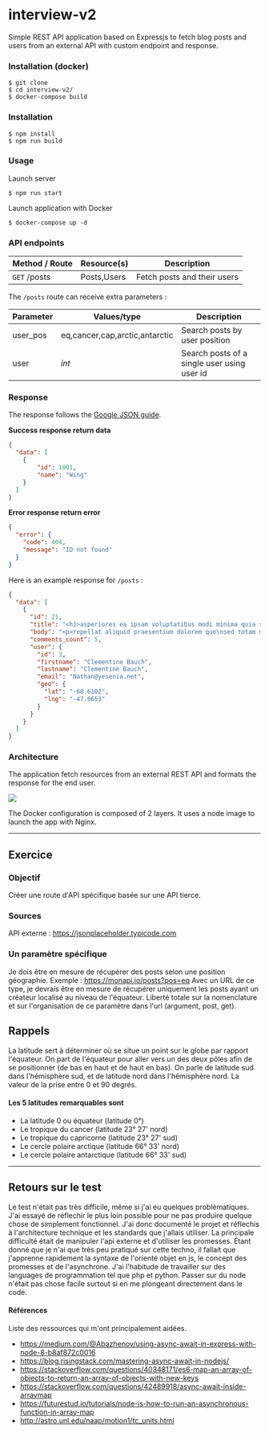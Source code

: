 # interview-v2

Simple REST API application based on Expressjs to fetch blog posts and users from an external API with custom endpoint and response.

### Installation (docker)

~~~
$ git clone
$ cd interview-v2/
$ docker-compose build
~~~

### Installation

~~~
$ npm install
$ npm run build
~~~

### Usage

Launch server

~~~
$ npm run start
~~~

Launch application with Docker

~~~
$ docker-compose up -d
~~~

### API endpoints

| Method / Route        | Resource(s)           | Description  |
| --------------------- | ------------------ | ------------ |
| `GET` /posts      | Posts,Users | Fetch posts and their users |

The `/posts` route can receive extra parameters :

| Parameter        | Values/type           | Description  |
| --------------------- | ------------------ | ------------ |
| user_pos | eq,cancer,cap,arctic,antarctic | Search posts by user position |
| user | *int* | Search posts of a single user using user id |

### Response

The response follows the [Google JSON guide](https://google.github.io/styleguide/jsoncstyleguide.xml).

**Success response return data**

```json
{
  "data": [
    {
        "id": 1001,
        "name": "Wing"
    }
  ]
}
```

**Error response return error**

```json
{
  "error": {
    "code": 404,
    "message": "ID not found"
  }
}
```

Here is an example response for `/posts` :

```json
{
  "data": [
    {
      "id": 21,
      "title": "<h1>asperiores ea ipsam voluptatibus modi minima quia sint</h1>",
      "body": "<p>repellat aliquid praesentium dolorem quo\nsed totam minus non itaque\nnihil labore molestiae sunt dolor eveniet hic recusandae veniam\ntempora et tenetur expedita sunt</p>",
      "comments_count": 5,
      "user": {
        "id": 3,
        "firstname": "Clementine Bauch",
        "lastname": "Clementine Bauch",
        "email": "Nathan@yesenia.net",
        "geo": {
          "lat": "-68.6102",
          "lng": "-47.0653"
        }
      }
    }
  ]
}
```

### Architecture

The application fetch resources from an external REST API and formats the response for the end user.

![](https://i.imgur.com/vRJhQMP.png)

The Docker configuration is composed of 2 layers. It uses a node image to launch the app with Nginx.

-----

## Exercice

### Objectif

Créer une route d'API spécifique basée sur une API tierce.
 
### Sources

API externe : https://jsonplaceholder.typicode.com

### Un paramètre spécifique

Je dois être en mesure de récupérer des posts selon une position géographie.
Exemple : https://monapi.io/posts?pos=eq
Avec un URL de ce type, je devrais être en mesure de récupérer uniquement les posts ayant un créateur localisé au niveau de l'équateur.
Liberté totale sur la nomenclature et sur l'organisation de ce paramètre dans l'url (argument, post, get). 

## Rappels

La latitude sert à déterminer où se situe un point sur le globe par rapport  l'équateur. On part de l'équateur pour aller vers un des deux pôles afin de se positionner (de bas en haut et de haut en bas). On parle de latitude sud dans l'hémisphère sud, et de latitude nord dans l'hémisphère nord. La valeur de la prise entre 0 et 90 degrés.
 
#### Les 5 latitudes remarquables sont

- La latitude 0 ou équateur (latitude 0°)
- Le tropique du cancer (latitude 23° 27' nord)
- Le tropique du capricorne (latitude 23° 27' sud)
- Le cercle polaire arctique (latitude 66° 33' nord)
- Le cercle polaire antarctique (latitude 66° 33' sud)

-----

## Retours sur le test

Le test n'était pas très difficile, même si j'ai eu quelques problèmatiques. J'ai essayé de réflechir le plus loin possible pour ne pas produire quelque chose de simplement fonctionnel. J'ai donc documenté le projet et réflechis à l'architecture technique et les standards que j'allais utiliser. La principale difficulté était de manipuler l'api externe et d'utiliser les promesses. Étant donné que je n'ai que très peu pratiqué sur cette techno, il fallait que j'apprenne rapidement la syntaxe de l'orienté objet en js, le concept des promesses et de l'asynchrone. J'ai l'habitude de travailler sur des languages de programmation tel que php et python. Passer sur du node n'était pas chose facile surtout si en me plongeant directement dans le code.

#### Références

Liste des ressources qui m'ont principalement aidées.

- https://medium.com/@Abazhenov/using-async-await-in-express-with-node-8-b8af872c0016
- https://blog.risingstack.com/mastering-async-await-in-nodejs/
- https://stackoverflow.com/questions/40348171/es6-map-an-array-of-objects-to-return-an-array-of-objects-with-new-keys
- https://stackoverflow.com/questions/42489918/async-await-inside-arraymap
- https://futurestud.io/tutorials/node-js-how-to-run-an-asynchronous-function-in-array-map
- http://astro.unl.edu/naap/motion1/tc_units.html
